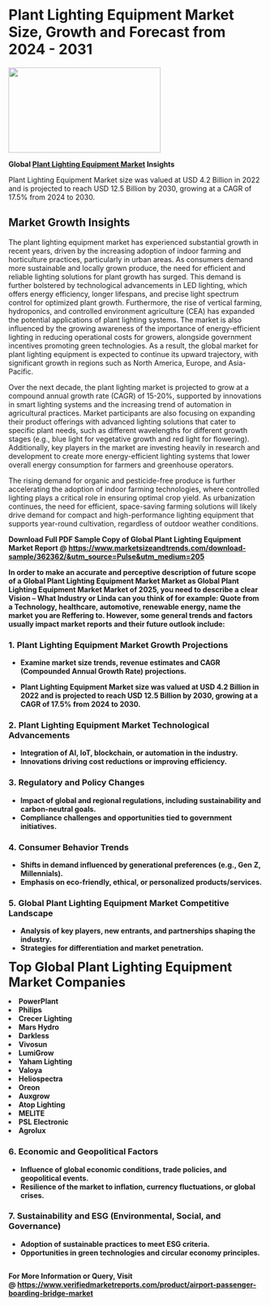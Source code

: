 <H1>Plant Lighting Equipment Market Size, Growth and Forecast from 2024 - 2031</H1><img class="aligncenter size-medium wp-image-584254" src="https://thirdeyenews.in/wp-content/uploads/2024/09/Global-Market-Research-300x168.jpeg" alt="" width="300" height="168" /><p><strong>Global&nbsp;<a href="https://www.marketsizeandtrends.com/download-sample/362362/&amp;utm_source=Pulse&amp;utm_medium=205">Plant Lighting Equipment Market</a> Insights</strong></p><p>Plant Lighting Equipment Market size was valued at USD 4.2 Billion in 2022 and is projected to reach USD 12.5 Billion by 2030, growing at a CAGR of 17.5% from 2024 to 2030.</p><p><h2>Market Growth Insights</h2> <p>The plant lighting equipment market has experienced substantial growth in recent years, driven by the increasing adoption of indoor farming and horticulture practices, particularly in urban areas. As consumers demand more sustainable and locally grown produce, the need for efficient and reliable lighting solutions for plant growth has surged. This demand is further bolstered by technological advancements in LED lighting, which offers energy efficiency, longer lifespans, and precise light spectrum control for optimized plant growth. Furthermore, the rise of vertical farming, hydroponics, and controlled environment agriculture (CEA) has expanded the potential applications of plant lighting systems. The market is also influenced by the growing awareness of the importance of energy-efficient lighting in reducing operational costs for growers, alongside government incentives promoting green technologies. As a result, the global market for plant lighting equipment is expected to continue its upward trajectory, with significant growth in regions such as North America, Europe, and Asia-Pacific. <strong></strong></p> <p>Over the next decade, the plant lighting market is projected to grow at a compound annual growth rate (CAGR) of 15-20%, supported by innovations in smart lighting systems and the increasing trend of automation in agricultural practices. Market participants are also focusing on expanding their product offerings with advanced lighting solutions that cater to specific plant needs, such as different wavelengths for different growth stages (e.g., blue light for vegetative growth and red light for flowering). Additionally, key players in the market are investing heavily in research and development to create more energy-efficient lighting systems that lower overall energy consumption for farmers and greenhouse operators.</p> <p>The rising demand for organic and pesticide-free produce is further accelerating the adoption of indoor farming technologies, where controlled lighting plays a critical role in ensuring optimal crop yield. As urbanization continues, the need for efficient, space-saving farming solutions will likely drive demand for compact and high-performance lighting equipment that supports year-round cultivation, regardless of outdoor weather conditions.</p> <strong></p><p><span class=""><strong>Download Full PDF Sample Copy of Global Plant Lighting Equipment Market Report</strong> @ <a href="https://www.marketsizeandtrends.com/download-sample/362362/&amp;utm_source=Pulse&amp;utm_medium=205" target="_blank">https://www.marketsizeandtrends.com/download-sample/362362/&amp;utm_source=Pulse&amp;utm_medium=205</a></span></p><p>In order to make an accurate and perceptive description of future scope of a Global&nbsp;Plant Lighting Equipment Market Market as Global&nbsp;Plant Lighting Equipment Market Market of 2025, you need to describe a clear Vision &ndash; What Industry or Linda can you think of for example: Quote from a Technology, healthcare, automotive, renewable energy, name the market you are Reffering to. However, some general trends and factors usually impact market reports and their future outlook include:</p><h3>1.&nbsp;<strong>Plant Lighting Equipment Market Growth Projections</strong></h3><ul><li>Examine market size trends, revenue estimates and CAGR (Compounded Annual Growth Rate) projections.</li><li><p>Plant Lighting Equipment Market size was valued at USD 4.2 Billion in 2022 and is projected to reach USD 12.5 Billion by 2030, growing at a CAGR of 17.5% from 2024 to 2030.</p></li></ul><h3>2.&nbsp;<strong>Plant Lighting Equipment Market Technological Advancements</strong></h3><ul><li>Integration of AI, IoT, blockchain, or automation in the industry.</li><li>Innovations driving cost reductions or improving efficiency.</li></ul><h3>3.&nbsp;<strong>Regulatory and Policy Changes</strong></h3><ul><li>Impact of global and regional regulations, including sustainability and carbon-neutral goals.</li><li>Compliance challenges and opportunities tied to government initiatives.</li></ul><h3>4.&nbsp;<strong>Consumer Behavior Trends</strong></h3><ul><li>Shifts in demand influenced by generational preferences (e.g., Gen Z, Millennials).</li><li>Emphasis on eco-friendly, ethical, or personalized products/services.</li></ul><h3>5.&nbsp;<strong>Global Plant Lighting Equipment Market Competitive Landscape</strong></h3><ul><li>Analysis of key players, new entrants, and partnerships shaping the industry.</li><li>Strategies for differentiation and market penetration.</li></ul><p data-pm-slice="1 1 []"><span style="color: inherit; font-family: inherit; font-size: 25px;">Top Global Plant Lighting Equipment Market Companies</span></p><div class="" data-test-id=""><p><li>PowerPlant</li><li> Philips</li><li> Crecer Lighting</li><li> Mars Hydro</li><li> Darkless</li><li> Vivosun</li><li> LumiGrow</li><li> Yaham Lighting</li><li> Valoya</li><li> Heliospectra</li><li> Oreon</li><li> Auxgrow</li><li> Atop Lighting</li><li> MELITE</li><li> PSL Electronic</li><li> Agrolux</li></p></div><h3>6.&nbsp;<strong>Economic and Geopolitical Factors</strong></h3><ul><li>Influence of global economic conditions, trade policies, and geopolitical events.</li><li>Resilience of the market to inflation, currency fluctuations, or global crises.</li></ul><h3>7.&nbsp;<strong>Sustainability and ESG (Environmental, Social, and Governance)</strong></h3><ul><li>Adoption of sustainable practices to meet ESG criteria.</li><li>Opportunities in green technologies and circular economy principles.</li></ul><h2><strong style="font-size: 14px;">For More Information or Query, Visit @&nbsp;</strong><a style="background-color: #ffffff; font-size: 14px;" href="https://www.marketsizeandtrends.com/report/plant-lighting-equipment-market/" target="_blank">https://www.verifiedmarketreports.com/product/airport-passenger-boarding-bridge-market</a></h2>
